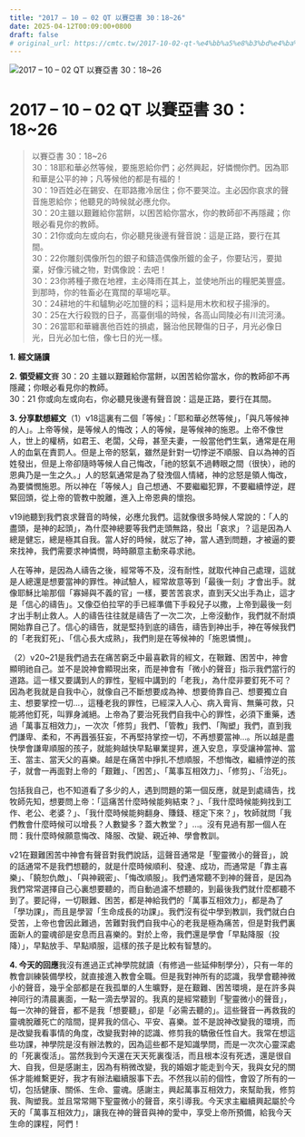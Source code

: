 ```yaml
---
title: "2017 – 10 – 02 QT 以賽亞書 30：18~26"
date: 2025-04-12T00:09:00+0800
draft: false
# original_url: https://cmtc.tw/2017-10-02-qt-%e4%bb%a5%e8%b3%bd%e4%ba%9e%e6%9b%b8-30%ef%bc%9a1826
---
```


![2017 – 10 – 02 QT 以賽亞書 30：18~26](/images/qt.jpg   "2017 – 10 – 02 QT 以賽亞書 30：18~26")

# 2017 – 10 – 02 QT 以賽亞書 30：18~26

> 以賽亞書 30：18~26  
> 30：18耶和華必然等候，要施恩給你們；必然興起，好憐憫你們。因為耶和華是公平的神；凡等候他的都是有福的！  
> 30：19百姓必在錫安、在耶路撒冷居住；你不要哭泣。主必因你哀求的聲音施恩給你；他聽見的時候就必應允你。  
> 30：20主雖以艱難給你當餅，以困苦給你當水，你的教師卻不再隱藏；你眼必看見你的教師。  
> 30：21你或向左或向右，你必聽見後邊有聲音說：這是正路，要行在其間。  
> 30：22你雕刻偶像所包的銀子和鑄造偶像所鍍的金子，你要玷污，要拋棄，好像污穢之物，對偶像說：去吧！  
> 30：23你將種子撒在地裡，主必降雨在其上，並使地所出的糧肥美豐盛。到那時，你的牲畜必在寬闊的草場吃草。  
> 30：24耕地的牛和驢駒必吃加鹽的料；這料是用木杴和杈子揚淨的。  
> 30：25在大行殺戮的日子，高臺倒塌的時候，各高山岡陵必有川流河湧。  
> 30：26當耶和華纏裹他百姓的損處，醫治他民鞭傷的日子，月光必像日光，日光必加七倍，像七日的光一樣。

**1.** **經文誦讀**

**2.** **領受經文**賽 30：20 主雖以艱難給你當餅，以困苦給你當水，你的教師卻不再隱藏；你眼必看見你的教師。  
30：21 你或向左或向右，你必聽見後邊有聲音說：這是正路，要行在其間。

**3. 分享默想經文**（1）v18這裏有二個「等候」：「耶和華必然等候」，「與凡等候神的人」。上帝等候，是等候人的悔改；人的等候，是等候神的施恩。上帝不像世人，世上的權柄，如君王、老闆，父母，甚至夫妻，一般當他們生氣，通常是在用人的血氣在責罰人。但是上帝的怒氣，雖然是針對一切悖逆不順服、自以為神的百姓發出，但是上帝卻隨時等候人自己悔改，「祂的怒氣不過轉眼之間（很快），祂的恩典乃是一生之久。」人的怒氣通常是為了發洩個人情緒，神的忿怒是領人悔改，為要憐憫施恩。所以神在「等候人」自己想通、不要繼繼犯罪，不要繼續悖逆，趕緊回頭，從上帝的管教中脫離，進入上帝恩典的懷抱。

v19祂聽到我們哀求聲音的時候，必應允我們。這就像很多時候人常說的：「人的盡頭，是神的起頭」，為什麼神總要等我們走頭無路，發出「哀求」？這是因為人總是健忘，總是極其自我。當人好的時候，就忘了神，當人遇到問題，才被逼的要來找神，我們需要求神憐憫，時時願意主動來尋求祂。

人在等神，是因為人禱告之後，經常等不及，沒有耐性，就取代神自己處理，這就是人總還是想要當神的罪性。神試驗人，經常故意等到「最後一刻」才會出手。就像耶穌比喻那個「寡婦與不義的官」一樣，要苦苦哀求，直到天父出手為止，這才是「信心的禱告」。又像亞伯拉罕的手已經準備下手殺兒子以撒，上帝到最後一刻才出手制止救人。人的禱告往往就是禱告了一次二次，上帝沒動作，我們就不耐煩開始靠自己了。信心的禱告，就是堅持到底的禱告，禱告到神出手，神在等候我們的「老我釘死」、「信心長大成熟」，我們則是在等候神的「施恩憐憫」。

（2）v20~21是我們過去在痛苦窮乏中最喜歡背的經文，在鞎難、困苦中，神會顯明祂自己。並不是說神會顯現出來，而是神會有「微小的聲音」指示我們當行的道路。這一樣又要講到人的罪性，聖經中講到的「老我」，為什麼非要釘死不可？因為老我就是自我中心，就像自己不斷想要成為神、想要倚靠自己、想要獨立自主、想要掌控一切…，這種老我的罪性，已經深入人心、病入膏肓、無藥可救，只能將他釘死，叫罪身滅絕。上帝為了要治死我們自我中心的罪性，必須下重藥，透過「萬事互相效力」，一次次「修剪」我們、「管教」我們、「陶塑」我們，直到我們謙卑、柔和，不再囂張狂妄，不再堅持掌控一切，不再想要當神…。所以越是盡快學會謙卑順服的孩子，就能夠越快早點畢業提昇，進入安息，享受讓神當神、當王、當主、當天父的喜樂。越是在痛苦中掙扎不想順服，不想悔改，繼續悖逆的孩子，就會一再面對上帝的「艱難」、「困苦」、「萬事互相效力」、「修剪」、「治死」。

包括我自己，也不知道看了多少的人，遇到問題的第一個反應，就是到處禱告，找牧師先知，想要問上帝：「這痛苦什麼時候能夠結束？」、「我什麼時候能夠找到工作、老公、老婆？」、「我什麼時候能夠翻身、賺錢、穩定下來？」，牧師就問「我們教會什麼時候可以增長？人數變多？蓋大教堂？」…。沒有見過有那一個人在問：我什麼時候願意悔改、降服、改變、親近神、學會教訓。

v21在艱難困苦中神會有聲音對我們說話，這聲音通常是「聖靈微小的聲音」，說的話通常不是我們想聽的，就是什麼時候順利、發達、成功，而通常是「靠主喜樂」、「饒恕仇敵」、「與神親密」、「悔改順服」。我們通常聽不到神的聲音，是因為我們常常選擇自己心裏想要聽的，而自動過濾不想聽的，到最後我們就什麼都聽不到了。要記得，一切鞎難、困苦，都是神給我們的「萬事互相效力」，都是為了「學功課」，而且是學習「生命成長的功課」。我們沒有從中學到教訓，我們就白白受苦，上帝也會因此難過，苦難對我們自我中心的老我是極為痛苦，但是對我們裏面新人的靈魂卻是安息而且喜樂的。對於上帝，我們還是學會「早點降服（投降）」，早點放手、早點順服，這樣的孩子是比較有智慧的。

**4. 今天的回應**我沒有進過正式神學院就讀（有修過一些延伸制學分），只有一年的教會訓練裝備學校，就直接進入教會全職。但是我對神所有的認識，我學會聽神微小的聲音，幾乎全部都是在我孤單的人生曠野，是在艱難、困苦環境，是在許多與神同行的清晨裏面，一點一滴去學習的。我真的是經常聽到「聖靈微小的聲音」，每一次神的聲音，都不是我「想要聽」，卻是「必需去聽的」。這些聲音一再救我的靈魂脫離死亡的陰間，提昇我的信心、平安、喜樂。並不是說神改變我的環境，而是改變我看事情的角度，改變我對神的認識、修剪我的驕傲任性自大。我常在想這些功課，神學院是沒有辦法教的，因為這些都不是知識學問，而是一次次心靈深處的「死裏復活」。當然我到今天還在天天死裏復活，而且根本沒有死透，還是很自大、自我，但是感謝主，因為有稍微改變，我的婚姻才能走到今天，我與女兒的關係才能維繫更好，我才有辦法繼續服事下去。不然我以前的個性，會毀了所有的一切，包括健康、關係、生命、靈魂。感謝主，興起萬事互相效力，來幫助我，修剪我、陶塑我。並且常常賜下聖靈微小的聲音，來引導我。今天求主繼續興起屬於今天的「萬事互相效力」，讓我在神的聲音與神的愛中，享受上帝所預備，給我今天生命的課程，阿們！